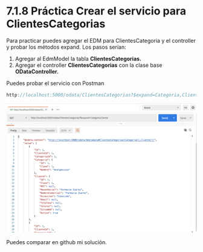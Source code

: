# 7.1.8 Práctica Crear el servicio para ClientesCategorias

Para practicar puedes agregar el EDM para ClientesCategoria y el controller y probar los métodos expand. Los pasos serían:

1. Agregar al EdmModel la tabla **ClientesCategorias.**
2. Agregar el controller **ClientesCategorias** con la clase base **ODataController.**

Puedes probar el servicio con Postman

```csharp
http://localhost:5000/odata/ClientesCategorias?$expand=Categoria,Cliente
```

![](<../.gitbook/assets/image (525).png>)

Puedes comparar en github mi solución.
